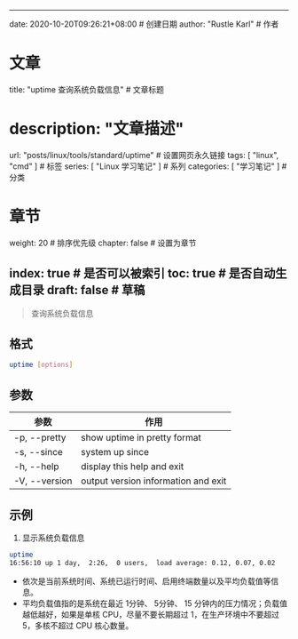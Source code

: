 ---
date: 2020-10-20T09:26:21+08:00  # 创建日期
author: "Rustle Karl"  # 作者

# 文章
title: "uptime 查询系统负载信息"  # 文章标题
# description: "文章描述"
url:  "posts/linux/tools/standard/uptime"  # 设置网页永久链接
tags: [ "linux", "cmd" ]  # 标签
series: [ "Linux 学习笔记" ]  # 系列
categories: [ "学习笔记" ]  # 分类

# 章节
weight: 20 # 排序优先级
chapter: false  # 设置为章节

index: true  # 是否可以被索引
toc: true  # 是否自动生成目录
draft: false  # 草稿
----

> 查询系统负载信息

## 格式

```bash
uptime [options]
```

## 参数

| 参数 | 作用 |
| -------- | -------- |
| -p, --pretty | show uptime in pretty format |
| -s, --since | system up since |
| -h, --help | display this help and exit |
| -V, --version | output version information and exit |

## 示例

1. 显示系统负载信息

```bash
uptime
16:56:10 up 1 day,  2:26,  0 users,  load average: 0.12, 0.07, 0.02
```

- 依次是当前系统时间、系统已运行时间、启用终端数量以及平均负载值等信息。
- 平均负载值指的是系统在最近 1分钟、 5分钟、 15 分钟内的压力情况；负载值越低越好，如果是单核 CPU，尽量不要长期超过 1，在生产环境中不要超过 5，多核不超过 CPU 核心数量。
